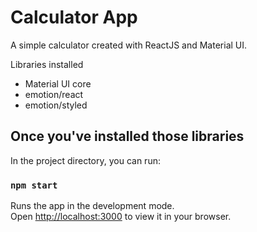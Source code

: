 # Calculator App

A simple calculator created with ReactJS and Material UI. 

Libraries installed
- Material UI core
- emotion/react
- emotion/styled

## Once you've installed those libraries

In the project directory, you can run:

### `npm start`

Runs the app in the development mode.\
Open [http://localhost:3000](http://localhost:3000) to view it in your browser.


